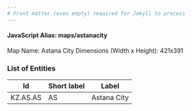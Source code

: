 ```yaml
---
# Front matter (even empty) required for Jekyll to process
---
```


#### JavaScript Alias: maps/astanacity

Map Name: Astana City
Dimensions (Width x Height): 421x391





### List of Entities

 Id | Short label | Label
---|---|---
KZ.AS.AS|AS|Astana City